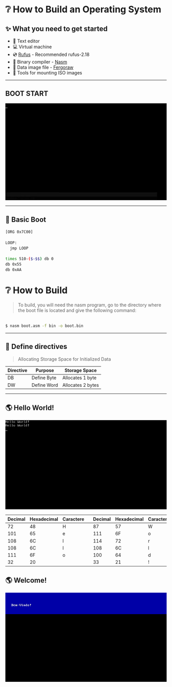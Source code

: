 # ❔ How to Build an Operating System

## ✨ What you need to get started

- 📝 Text editor
- 💻 Virtual machine
- 💿 [Rufus](https://rufus.ie/downloads/) - Recommended rufus-2.18
- 🔧 Binary compiler - [Nasm](https://www.nasm.us/)
- 💾 Data image file - [Fergoraw](https://www.fergonez.net/softwares/fraw)
- 📀 Tools for mounting ISO images

---

## BOOT START

<p align="center">
  <img alt="Boot" title="Boot" src="readme/boot.gif" width="700px" />
</p>

---

## 💾 Basic Boot

```bash
[ORG 0x7C00]

LOOP:
  jmp LOOP

times 510-($-$$) db 0
db 0x55
db 0xAA
```

# ❔ How to Build

>To build, you will need the nasm program, go to the directory where the boot file is located and give the following command:

```bash

$ nasm boot.asm -f bin -o boot.bin

```

---


## 🔖 Define directives

>   Allocating Storage Space for Initialized Data


|     Directive       |    Purpose    |      Storage Space      |
|---------------------|---------------|-------------------------|
|         DB          | Define Byte   | Allocates 1 byte        |   
|         DW          | Define Word   | Allocates 2 bytes       |


---


## 🌎 Hello World!

<p align="center">
  <img alt="HelloWorld" title="HelloWorld" src="readme/helloworld.gif" />
</p>


|    Decimal    |  Hexadecimal  |   Caractere   |  |    Decimal    |  Hexadecimal  |   Caractere   |
|---------------|---------------|---------------|--|---------------|---------------|---------------|
|      72       |      48       |       H       |  |      87       |      57       |       W       |
|      101      |      65       |       e       |  |      111      |      6F       |       o       |
|      108      |      6C       |       l       |  |      114      |      72       |       r       |
|      108      |      6C       |       l       |  |      108      |      6C       |       l       |
|      111      |      6F       |       o       |  |      100      |      64       |       d       |
|      32       |      20       |               |  |      33       |      21       |       !       |


## 🌎 Welcome!

<p align="center">
  <img alt="Welcome" title="Welcome" src="readme/welcome.gif" />
</p>


